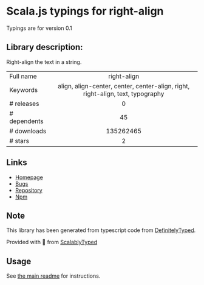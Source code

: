 
# Scala.js typings for right-align

Typings are for version 0.1

## Library description:
Right-align the text in a string.

|                    |                 |
| ------------------ | :-------------: |
| Full name          | right-align |
| Keywords           | align, align-center, center, center-align, right, right-align, text, typography |
| # releases         | 0 |
| # dependents       | 45 |
| # downloads        | 135262465 |
| # stars            | 2 |

## Links
- [Homepage](https://github.com/jonschlinkert/right-align)
- [Bugs](https://github.com/jonschlinkert/right-align/issues)
- [Repository](https://github.com/jonschlinkert/right-align)
- [Npm](https://www.npmjs.com/package/right-align)
    


## Note
This library has been generated from typescript code from [DefinitelyTyped](https://definitelytyped.org).

Provided with :purple_heart: from [ScalablyTyped](https://github.com/oyvindberg/ScalablyTyped)

## Usage
See [the main readme](../../readme.md) for instructions.


